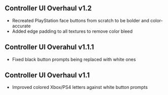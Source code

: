 ## Controller UI Overhaul v1.2
- Recreated PlayStation face buttons from scratch to be bolder and color-accurate
- Added edge padding to all textures to remove color bleed

## Controller UI Overahul v1.1.1
- Fixed black button prompts being replaced with white ones

## Controller UI Overhaul v1.1
- Improved colored Xbox/PS4 letters against white button prompts